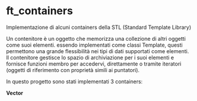 # ft_containers
Implementazione di alcuni containers della STL (Standard Template Library)

Un contenitore è un oggetto che memorizza una collezione di altri oggetti come suoi elementi. 
essendo implementati come classi Template, questi permettono una grande flessibilità nei tipi di dati supportati come elementi.
Il contenitore gestisce lo spazio di archiviazione per i suoi elementi e fornisce funzioni membro per accedervi, 
direttamente o tramite iteratori (oggetti di riferimento con proprietà simili ai puntatori).

In questo progetto sono stati implementati 3 containers:

<strong>Vector</strong>
